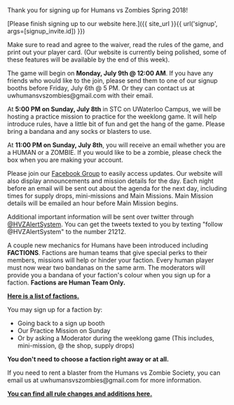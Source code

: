 Thank you for signing up for Humans vs Zombies Spring 2018!

[Please finish signing up to our website
here.]({{ site_url }}{{ url('signup', args=[signup_invite.id]) }})

Make sure to read and agree to the waiver, read the rules of the game,
and print out your player card. (Our website is currently being
polished, some of these features will be available by the end of this
week).

The game will begin on **Monday, July 9th @ 12:00 AM**. If you have any
friends who would like to the join, please send them to one of our
signup booths before Friday, July 6th @ 5 PM. Or they can contact us at
uwhumansvszombies\@gmail.com with their email.

At **5:00 PM on Sunday, July 8th** in STC on UWaterloo Campus, we will
be hosting a practice mission to practice for the weeklong game. It will
help introduce rules, have a little bit of fun and get the hang of the
game. Please bring a bandana and any socks or blasters to use.

At **11:00 PM on Sunday, July 8th**, you will receive an email whether
you are a HUMAN or a ZOMBIE. If you would like to be a zombie, please
check the box when you are making your account.

Please join our [Facebook Group](https://www.facebook.com/groups/uwhvz/)
to easily access updates. Our website will also display announcements
and mission details for the day. Each night before an email will be sent
out about the agenda for the next day, including times for supply drops,
mini-missions and Main Missions. Main Mission details will be emailed an
hour before Main Mission begins.

Additional important information will be sent over twitter through
[\@HVZAlertSystem](https://twitter.com/hvzalertsystem). You can get the
tweets texted to you by texting "follow @HVZAlertSystem" to the number
21212.

A couple new mechanics for Humans have been introduced including
**FACTIONS**. Factions are human teams that give special perks to their
members, missions will help or hinder your faction. Every human player
must now wear two bandanas on the same arm. The moderators will provide
you a bandana of your faction's colour when you sign up for a faction.
**Factions are Human Team Only.**

[**Here is a list of factions.**](https://imgur.com/a/hDoz6tf)

You may sign up for a faction by:

-   Going back to a sign up booth
-   Our Practice Mission on Sunday
-   Or by asking a Moderator during the weeklong game (This includes,
    mini-mission, @ the shop, supply drops)

**You don't need to choose a faction right away or at all.**

If you need to rent a blaster from the Humans vs Zombie Society, you can
email us at uwhumansvszombies\@gmail.com for more information.

[**You can find all rule changes and additions
here.**](https://docs.google.com/document/d/1qWEV0cvqfqg9o8IvreCV2yV52SDmmdyV562-XO9Hl84/edit)
